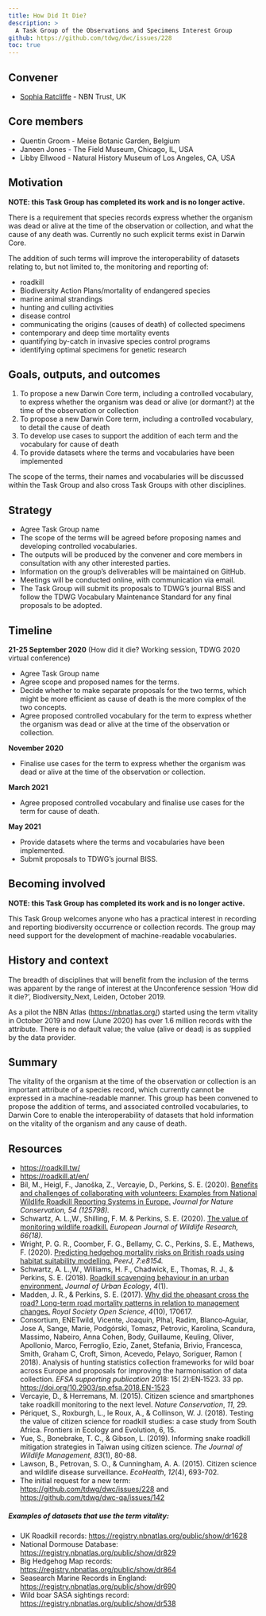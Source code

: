 ```yaml
---
title: How Did It Die?
description: >
  A Task Group of the Observations and Specimens Interest Group
github: https://github.com/tdwg/dwc/issues/228
toc: true
---
```


## Convener

- [Sophia Ratcliffe](mailto:s.ratcliffe@nbn.org.uk) - NBN Trust, UK

## Core members

- Quentin Groom - Meise Botanic Garden, Belgium
- Janeen Jones - The Field Museum, Chicago, IL, USA
- Libby Ellwood - Natural History Museum of Los Angeles, CA, USA

## Motivation

**NOTE: this Task Group has completed its work and is no longer active.**

There is a requirement that species records express whether the organism was dead or alive at the time of the observation or collection, and what the cause of any death was. Currently no such explicit terms exist in Darwin Core.

The addition of such terms will improve the interoperability of datasets relating to, but not limited to, the monitoring and reporting of:

- roadkill
- Biodiversity Action Plans/mortality of endangered species
- marine animal strandings
- hunting and culling activities
- disease control
- communicating the origins (causes of death) of collected specimens
- contemporary and deep time mortality events
- quantifying by-catch in invasive species control programs
- identifying optimal specimens for genetic research

## Goals, outputs, and outcomes

1. To propose a new Darwin Core term, including a controlled vocabulary, to express whether the organism was dead or alive (or dormant?) at the time of the observation or collection
2. To propose a new Darwin Core term, including a controlled vocabulary, to detail the cause of death
3. To develop use cases to support the addition of each term and the vocabulary for cause of death
4. To provide datasets where the terms and vocabularies have been implemented

The scope of the terms, their names and vocabularies will be discussed within the Task Group and also cross Task Groups with other disciplines.

## Strategy 

- Agree Task Group name
- The scope of the terms will be agreed before proposing names and developing controlled vocabularies.
- The outputs will be produced by the convener and core members in consultation with any other interested parties.
- Information on the group’s deliverables will be maintained on GitHub.
- Meetings will be conducted online, with communication via email.
- The Task Group will submit its proposals to TDWG’s journal BISS and follow the TDWG Vocabulary Maintenance Standard for any final proposals to be adopted.

## Timeline

**21-25 September 2020** (How did it die? Working session, TDWG 2020 virtual conference)

- Agree Task Group name
- Agree scope and proposed names for the terms.
- Decide whether to make separate proposals for the two terms, which might be more efficient as cause of death is the more complex of the two concepts.
- Agree proposed controlled vocabulary for the term to express whether the organism was dead or alive at the time of the observation or collection.

**November 2020**

- Finalise use cases for the term to express whether the organism was dead or alive at the time of the observation or collection.

**March 2021**

- Agree proposed controlled vocabulary and finalise use cases for the term for cause of death.

**May 2021**

- Provide datasets where the terms and vocabularies have been implemented.
- Submit proposals to TDWG’s journal BISS.

## Becoming involved

**NOTE: this Task Group has completed its work and is no longer active.**

This Task Group welcomes anyone who has a practical interest in recording and reporting biodiversity occurrence or collection records. The group may need support for the development of machine-readable vocabularies.

## History and context

The breadth of disciplines that will benefit from the inclusion of the terms was apparent by the range of interest at the Unconference session ‘How did it die?’, Biodiversity_Next, Leiden, October 2019.

As a pilot the NBN Atlas (https://nbnatlas.org/) started using the term vitality in October 2019 and now (June 2020) has over 1.6 million records with the attribute. There is no default value; the value (alive or dead) is as supplied by the data provider.

## Summary

The vitality of the organism at the time of the observation or collection is an important attribute of a species record, which currently cannot be expressed in a machine-readable manner. This group has been convened to propose the addition of terms, and associated controlled vocabularies, to Darwin Core to enable the interoperability of datasets that hold information on the vitality of the organism and any cause of death.

## Resources

- <https://roadkill.tw/>  
- <https://roadkill.at/en/>
- Bíl, M., Heigl, F., Janoška, Z., Vercayie, D., Perkins, S. E. (2020). [Benefits and challenges of collaborating with volunteers: Examples from National Wildlife Roadkill Reporting Systems in Europe.](https://www-sciencedirect-com.abc.cardiff.ac.uk/science/article/pii/S1617138119303449) _Journal for Nature Conservation, 54 (125798)._
- Schwartz, A. L.,W., Shilling, F. M. & Perkins, S. E. (2020). [The value of monitoring wildlife roadkill.](https://link.springer.com/article/10.1007/s10344-019-1357-4) _European Journal of Wildlife Research, 66(18)._
- Wright, P. G. R., Coomber, F. G., Bellamy, C. C., Perkins, S. E., Mathews, F. (2020). [<span class="underline">Predicting hedgehog mortality risks on British roads using habitat suitability modelling</span>.](https://peerj.com/articles/8154/) _PeerJ, 7:e8154._
- Schwartz, A. L.,W., Williams, H. F., Chadwick, E., Thomas, R. J., & Perkins, S. E. (2018). [Roadkill scavenging behaviour in an urban environment.](https://academic.oup.com/jue/article/4/1/juy006/4995187) _Journal of Urban Ecology_, _4_(1).
- Madden, J. R., & Perkins, S. E. (2017). [Why did the pheasant cross the road? Long-term road mortality patterns in relation to management changes.](http://rsos.royalsocietypublishing.org/content/4/10/170617) _Royal Society Open Science_, _4_(10), 170617.
- Consortium, ENETwild, Vicente, Joaquín, Plhal, Radim, Blanco‐Aguiar, Jose A, Sange, Marie, Podgórski, Tomasz, Petrovic, Karolina, Scandura, Massimo, Nabeiro, Anna Cohen, Body, Guillaume, Keuling, Oliver, Apollonio, Marco, Ferroglio, Ezio, Zanet, Stefania, Brivio, Francesca, Smith, Graham C, Croft, Simon, Acevedo, Pelayo, Soriguer, Ramon ( 2018). Analysis of hunting statistics collection frameworks for wild boar across Europe and proposals for improving the harmonisation of data collection. _EFSA supporting publication_ 2018: 15( 2):EN‐1523. 33 pp. <https://doi.org/10.2903/sp.efsa.2018.EN-1523>
- Vercayie, D., & Herremans, M. (2015). Citizen science and smartphones take roadkill monitoring to the next level. _Nature Conservation_, _11_, 29. 
- Périquet, S., Roxburgh, L., le Roux, A., & Collinson, W. J. (2018). Testing the value of citizen science for roadkill studies: a case study from South Africa. Frontiers in Ecology and Evolution, 6, 15.
- Yue, S., Bonebrake, T. C., & Gibson, L. (2019). Informing snake roadkill mitigation strategies in Taiwan using citizen science. _The Journal of Wildlife Management_, _83_(1), 80-88. 
- Lawson, B., Petrovan, S. O., & Cunningham, A. A. (2015). Citizen science and wildlife disease surveillance. _EcoHealth_, _12_(4), 693-702. 
- The initial request for a new term: <https://github.com/tdwg/dwc/issues/228> and <https://github.com/tdwg/dwc-qa/issues/142>

##### Examples of datasets that use the term vitality:

- UK Roadkill records: <https://registry.nbnatlas.org/public/show/dr1628>
- National Dormouse Database: <https://registry.nbnatlas.org/public/show/dr829>
- Big Hedgehog Map records: <https://registry.nbnatlas.org/public/show/dr864>
- Seasearch Marine Records in England: <https://registry.nbnatlas.org/public/show/dr690>
- Wild boar SASA sightings record: <https://registry.nbnatlas.org/public/show/dr538>
